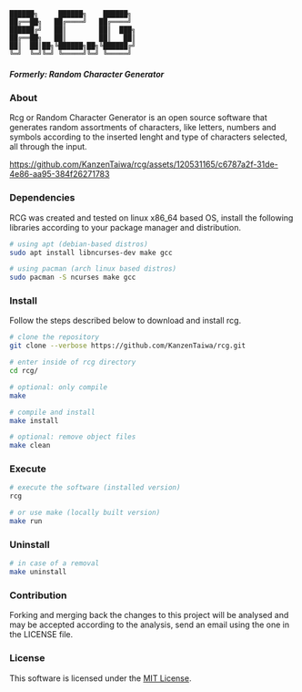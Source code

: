 ```
██████╗     ██████╗    ██████╗
██╔══██╗   ██╔════╝   ██╔════╝
██████╔╝   ██║        ██║  ███╗
██╔══██╗   ██║        ██║   ██║
██║  ██║██╗╚██████╗██╗╚██████╔╝
╚═╝  ╚═╝╚═╝ ╚═════╝╚═╝ ╚═════╝
```

##### Formerly: _Random Character Generator_

### About
Rcg or Random Character Generator is an open source software that generates random assortments of characters, like letters, numbers and symbols according to the
inserted lenght and type of characters selected, all through the input.

https://github.com/KanzenTaiwa/rcg/assets/120531165/c6787a2f-31de-4e86-aa95-384f26271783

### Dependencies
RCG was created and tested on linux x86_64 based OS, install the following libraries according to your package manager and distribution.
```sh
# using apt (debian-based distros)
sudo apt install libncurses-dev make gcc
```

```sh
# using pacman (arch linux based distros)
sudo pacman -S ncurses make gcc
```

### Install
Follow the steps described below to download and install rcg.
```sh
# clone the repository
git clone --verbose https://github.com/KanzenTaiwa/rcg.git

# enter inside of rcg directory
cd rcg/

# optional: only compile
make

# compile and install
make install

# optional: remove object files
make clean
```

### Execute
```sh
# execute the software (installed version)
rcg

# or use make (locally built version)
make run
```

### Uninstall
```sh
# in case of a removal
make uninstall
```

### Contribution
Forking and merging back the changes to this project will be analysed and may be accepted according to the analysis, send an email using the one in the LICENSE file.

### License
This software is licensed under the [MIT License](./LICENSE).
